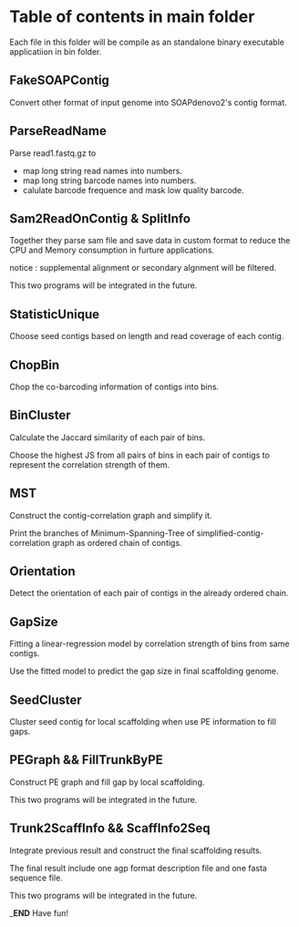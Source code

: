 # Table of contents in main folder

Each file in this folder will be compile as an standalone binary executable applicatiion in bin folder.

## FakeSOAPContig

Convert other format of input genome into SOAPdenovo2's contig format.

## ParseReadName

Parse read1.fastq.gz to

* map long string read names into numbers.
* map long string barcode names into numbers.
* calulate barcode frequence and mask low quality barcode.

## Sam2ReadOnContig & SplitInfo

Together they parse sam file and save data in custom format to reduce the CPU and Memory consumption in furture applications.

notice : supplemental alignment or secondary algnment will be filtered.

This two programs will be integrated in the future.

## StatisticUnique

Choose seed contigs based on length and read coverage of each contig.

## ChopBin

Chop the co-barcoding information of contigs into bins.

## BinCluster

Calculate the Jaccard similarity of each pair of bins.

Choose the highest JS from all pairs of bins in each pair of contigs to represent the correlation strength of them.

## MST

Construct the contig-correlation graph and simplify it.

Print the branches of Minimum-Spanning-Tree of simplified-contig-correlation graph as ordered chain of contigs.

## Orientation

Detect the orientation of each pair of contigs in the already ordered chain.

## GapSize

Fitting a linear-regression model by correlation strength of bins from same contigs.

Use the fitted model to predict the gap size in final scaffolding genome.

## SeedCluster

Cluster seed contig for local scaffolding when use PE information to fill gaps.

## PEGraph && FillTrunkByPE

Construct PE graph and fill gap by local scaffolding.

This two programs will be integrated in the future.

## Trunk2ScaffInfo && ScaffInfo2Seq

Integrate previous result and construct the final scaffolding results.

The final result include one agp format description file and one fasta sequence file.

This two programs will be integrated in the future.


_____END____
Have fun!
